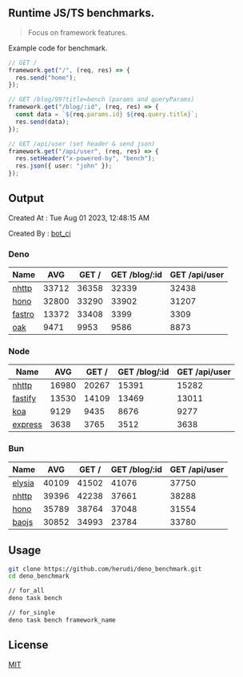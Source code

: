 ## Runtime JS/TS benchmarks.

> Focus on framework features.

Example code for benchmark.
```ts
// GET /
framework.get("/", (req, res) => {
  res.send("home");
});

// GET /blog/99?title=bench (params and queryParams)
framework.get("/blog/:id", (req, res) => {
  const data = `${req.params.id} ${req.query.title}`;
  res.send(data);
});

// GET /api/user (set header & send json)
framework.get("/api/user", (req, res) => {
  res.setHeader("x-powered-by", "bench");
  res.json({ user: "john" });
});
```

## Output
Created At : Tue Aug 01 2023, 12:48:15 AM

Created By : [bot_ci](https://github.com/herudi/deno_benchmarks/commits?author=github-actions%5Bbot%5D)


### Deno
|Name|AVG|GET /|GET /blog/:id|GET /api/user|
|----|----|----|----|----|
|[nhttp](https://github.com/nhttp/nhttp)|33712|36358|32339|32438|
|[hono](https://github.com/honojs/hono)|32800|33290|33902|31207|
|[fastro](https://github.com/fastrodev/fastro)|13372|33408|3399|3309|
|[oak](https://github.com/oakserver/oak)|9471|9953|9586|8873|
  


### Node
|Name|AVG|GET /|GET /blog/:id|GET /api/user|
|----|----|----|----|----|
|[nhttp](https://github.com/nhttp/nhttp)|16980|20267|15391|15282|
|[fastify](https://github.com/fastify/fastify)|13530|14109|13469|13011|
|[koa](https://github.com/koajs/koa)|9129|9435|8676|9277|
|[express](https://github.com/expressjs/express)|3638|3765|3512|3638|
  


### Bun
|Name|AVG|GET /|GET /blog/:id|GET /api/user|
|----|----|----|----|----|
|[elysia](https://github.com/elysiajs/elysia)|40109|41502|41076|37750|
|[nhttp](https://github.com/nhttp/nhttp)|39396|42238|37661|38288|
|[hono](https://github.com/honojs/hono)|35789|38764|37048|31554|
|[baojs](https://github.com/mattreid1/baojs)|30852|34993|23784|33780|
  



## Usage

```bash
git clone https://github.com/herudi/deno_benchmark.git
cd deno_benchmark

// for_all
deno task bench

// for_single
deno task bench framework_name
```

## License

[MIT](LICENSE)


